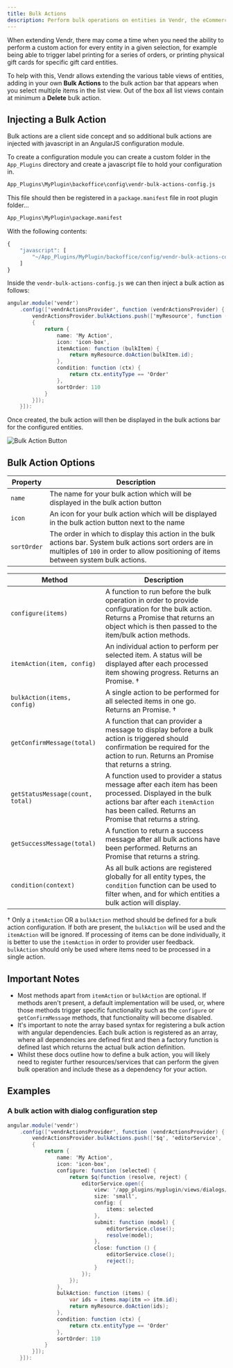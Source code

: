 ```yaml
---
title: Bulk Actions
description: Perform bulk operations on entities in Vendr, the eCommerce solution for Umbraco v8+
---
```


When extending Vendr, there may come a time when you need the ability to perform a custom action for every entity in a given selection, for example being able to trigger label printing for a series of orders, or printing physical gift cards for specific gift card entities.

To help with this, Vendr allows extending the various table views of entities, adding in your own **Bulk Actions** to the bulk action bar that appears when you select multiple items in the list view. Out of the box all list views contain at minimum a **Delete** bulk action.

## Injecting a Bulk Action

Bulk actions are a client side concept and so additional bulk actions are injected with javascript in an AngularJS configuration module.

To create a configuration module you can create a custom folder in the `App_Plugins` directory and create a javascript file to hold your configuration in.

````bash
App_Plugins\MyPlugin\backoffice\config\vendr-bulk-actions-config.js
````

This file should then be registered in a `package.manifest` file in root plugin folder...

````bash
App_Plugins\MyPlugin\package.manifest
````

With the following contents:

````javascript
{
    "javascript": [
        "~/App_Plugins/MyPlugin/backoffice/config/vendr-bulk-actions-config.js"
    ]
}
````

Inside the `vendr-bulk-actions-config.js` we can then inject a bulk action as follows:


````csharp
angular.module('vendr')
    .config(['vendrActionsProvider', function (vendrActionsProvider) {
        vendrActionsProvider.bulkActions.push(['myResource', function (myResource)
        {
            return {
                name: 'My Action',
                icon: 'icon-box',
                itemAction: function (bulkItem) {
                    return myResource.doAction(bulkItem.id);
                },
                condition: function (ctx) {
                    return ctx.entityType == 'Order'
                },
                sortOrder: 110
            }
        }]);
    }]):

````

Once created, the bulk action will then be displayed in the bulk actions bar for the configured entities.

![Bulk Action Button](/media/screenshots/custom_bulk_action.png)

## Bulk Action Options

| Property | Description |
| -------- | ----------- |
| `name` | The name for your bulk action which will be displayed in the bulk action button |
| `icon` | An icon for your bulk action which will be displayed in the bulk action button next to the name |
| `sortOrder` | The order in which to display this action in the bulk actions bar. System bulk actions sort orders are in multiples of `100` in order to allow positioning of items between system bulk actions. |

| Method | Description |
| ------ | ----------- |
| `configure(items)` | A function to run before the bulk operation in order to provide configuration for the bulk action. Returns a Promise that returns an object which is then passed to the item/bulk action methods. |
| `itemAction(item, config)` | An individual action to perform per selected item. A status will be displayed after each processed item showing progress. Returns an Promise. † |
| `bulkAction(items, config)` | A single action to be performed for all selected items in one go. Returns an Promise. † |
| `getConfirmMessage(total)` | A function that can provider a message to display before a bulk action is triggered should confirmation be required for the action to run. Returns an Promise that returns a string. |
| `getStatusMessage(count, total)` | A function used to provider a status message after each item has been processed. Displayed in the bulk actions bar after each `itemAction` has been called. Returns an Promise that returns a string. |
| `getSuccessMessage(total)` | A function to return a success message after all bulk actions have been performed. Returns an Promise that returns a string. |
| `condition(context)` | As all bulk actions are registered globally for all entity types, the `condition` function can be used to filter when, and for which entities a bulk action will display. |

† Only a `itemAction` OR a `bulkAction` method should be defined for a bulk action configuration. If both are present, the `bulkAction` will be used and the `itemAction` will be ignored. If processing of items can be done individually, it is better to use the `itemAction` in order to provider user feedback. `bulkAction` should only be used where items need to be processed in a single action.

## Important Notes

* Most methods apart from `itemAction` or `bulkAction` are optional. If methods aren't present, a default implementation will be used, or, where those methods trigger specific functionality such as the `configure` or `getConfirmMessage` methods, that functionality will become disabled.
* It's important to note the array based syntax for registering a bulk action with angular dependencies. Each bulk action is registered as an array, where all dependencies are defined first and then a factory function is defined last which returns the actual bulk action definition.
* Whilst these docs outline how to define a bulk action, you will likely need to register further resources/services that can perform the given bulk operation and include these as a dependency for your action. 

## Examples

### A bulk action with dialog configuration step

````csharp
angular.module('vendr')
    .config(['vendrActionsProvider', function (vendrActionsProvider) {
        vendrActionsProvider.bulkActions.push(['$q', 'editorService', 'myResource', function ($q, editorService, myResource)
        {
            return {
                name: 'My Action',
                icon: 'icon-box',
                configure: function (selected) {
                    return $q(function (resolve, reject) {
                        editorService.open({
                            view: '/app_plugins/myplugin/views/dialogs/config.html',
                            size: 'small',
                            config: {
                                items: selected
                            },
                            submit: function (model) {
                                editorService.close();
                                resolve(model);
                            },
                            close: function () {
                                editorService.close();
                                reject();
                            }
                        });
                    });
                },
                bulkAction: function (items) {
                    var ids = items.map(itm => itm.id);
                    return myResource.doAction(ids);
                },
                condition: function (ctx) {
                    return ctx.entityType == 'Order'
                },
                sortOrder: 110
            }
        }]);
    }]):

````
